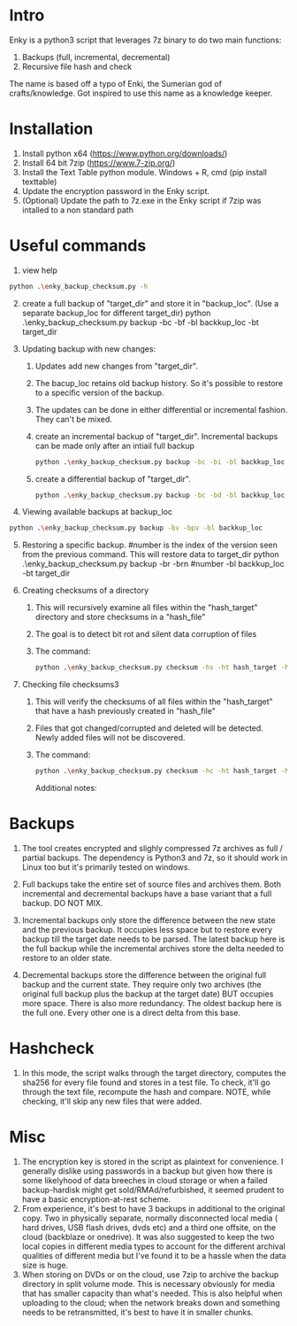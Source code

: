 Intro
======

Enky is a python3 script that leverages 7z binary to do two main functions:

 1. Backups (full, incremental, decremental)
 2. Recursive file hash and check

The name is based off a typo of Enki, the Sumerian god of crafts/knowledge. Got inspired to use this name as a knowledge keeper.

Installation
=============

1. Install python x64 (<https://www.python.org/downloads/>)
2. Install 64 bit 7zip (<https://www.7-zip.org/>)
3. Install the Text Table python module. Windows + R, cmd (pip install texttable)
4. Update the encryption password in the Enky script.
5. (Optional) Update the path to 7z.exe in the Enky script if 7zip was intalled to a non standard path

Useful commands
================

1. view help
~~~ bash
python .\enky_backup_checksum.py -h
~~~

2. create a full backup of "target_dir" and store it in "backup_loc". (Use a separate backup_loc for different target_dir)
 python .\enky_backup_checksum.py backup -bc -bf -bl backkup_loc -bt target_dir

3. Updating backup with new changes:

    1. Updates add new changes from "target_dir".

    2. The bacup_loc retains old backup history. So it's possible to restore to a specific version of the backup.

    3. The updates can be done in either differential or incremental fashion. They can't be mixed.

    4. create an incremental backup of "target_dir". Incremental backups can be made only after an intiail full backup

        ```bash
        python .\enky_backup_checksum.py backup -bc -bi -bl backkup_loc -bt target_dir
        ```

    5. create a differential backup of "target_dir".

        ```bash
        python .\enky_backup_checksum.py backup -bc -bd -bl backkup_loc -bt target_dir
        ```


4) Viewing available backups at backup_loc

~~~ bash
python .\enky_backup_checksum.py backup -bv -bpv -bl backkup_loc
~~~

5) Restoring a specific backup. #number is the index of the version seen from the previous command. This will restore data to target_dir
 python .\enky_backup_checksum.py backup -br -brn #number -bl backkup_loc -bt target_dir

6. Creating checksums of a directory

    1. This will recursively examine all files within the "hash_target" directory and store checksums in a "hash_file"

    2. The goal is to detect bit rot and silent data corruption of files

    3. The command:

        ```bash
        python .\enky_backup_checksum.py checksum -hs -ht hash_target -hf hash_file
        ```

7. Checking file checksums3

   1. This will verify the checksums of all files within the "hash_target" that have a hash previously created in "hash_file"

   2. Files that got changed/corrupted and deleted will be detected. Newly added files will not be discovered.

   3. The command:

      ```bash
      python .\enky_backup_checksum.py checksum -hc -ht hash_target -hf hash_file
      ```

      Additional notes:


Backups
========

 1. The tool creates encrypted and slighly compressed 7z archives as full / partial backups. The dependency
is Python3 and 7z, so it should work in Linux too but it's primarily tested on windows.

 2. Full backups take the entire set of source files and archives them. Both incremental and decremental
backups have a base variant that a full backup. DO NOT MIX.

 3. Incremental backups only store the difference between the new state and the previous backup. It
occupies less space but to restore every backup till the target date needs to be parsed. The latest backup here is
the full backup while the incremental archives store the delta needed to restore to an older state.

 4. Decremental backups store the difference between the original full backup and the current state. They
require only two archives (the original full backup plus the backup at the target date) BUT occupies more space.
There is also more redundancy. The oldest backup here is the full one. Every other one is a direct delta from this
base.

Hashcheck
==========

 1. In this mode, the script walks through the target directory, computes the sha256 for every file found
and stores in a test file. To check, it'll go through the text file, recompute the hash and compare. NOTE, while
checking, it'll skip any new files that were added.

Misc
=====

1. The encryption key is stored in the script as plaintext for convenience. I generally dislike using passwords
    in a backup but given how there is some likelyhood of data breeches in cloud storage or when a failed backup-hardisk
    might get sold/RMAd/refurbished, it seemed prudent to have a basic encryption-at-rest scheme.
2. From experience, it's best to have 3 backups in additional to the original copy. Two in physically separate,
    normally disconnected local media ( hard drives, USB flash drives, dvds etc) and a third one offsite, on the cloud
    (backblaze or onedrive). It was also suggested to keep the two local copies in different media types to account for
    the different archival qualities of different media but I've found it to be a hassle when the data size is huge.
3. When storing on DVDs or on the cloud, use 7zip to archive the backup directory in split volume mode. This is
necessary obviously for media that has smaller capacity than what's needed. This is also helpful when uploading to
the cloud; when the network breaks down and something needs to be retransmitted, it's best to have it in smaller chunks.
